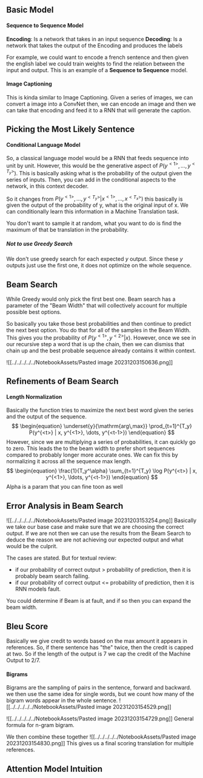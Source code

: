 
## Basic Model
#### Sequence to Sequence Model
**Encoding**: Is a network that takes in an input sequence
**Decoding**: Is a network that takes the output of the Encoding and produces the labels 

For example, we could want to encode a french sentence and then given the english label we could train weights to find the relation between the input and output. This is an example of a **Sequence to Sequence** model.

#### Image Captioning
This is kinda similar to Image Captioning. Given a series of images, we can convert a image into a ConvNet then, we can encode an image and then we can take that encoding and feed it to a RNN that will generate the caption.

## Picking the Most Likely Sentence
#### Conditional Language Model
So, a classical language model would be a RNN that feeds sequence into unit by unit. However, this would be the generative aspect of $P(y^{<1>},...,y^{<T_y>})$. This is basically asking what is the probability of the output given the series of inputs. Then, you can add in the conditional aspects to the network, in this context decoder. 

So it changes from $P(y^{<1>},...,y^{<T_y>}|x^{<1>},...,x^{<T_x>})$ this basically is given the output of the probability of y, what is the original input of x. We can conditionally learn this information in a Machine Translation task.

You don't want to sample it at random, what you want to do is find the maximum of that be translation in the probability.

##### Not to use Greedy Search
We don't use greedy search for each expected $y$ output. Since these $y$ outputs just use the first one, it does not optimize on the whole sequence.

## Beam Search
While Greedy would only pick the first best one. Beam search has a parameter of the "Beam Width" that will collectively account for multiple possible best options. 

So basically you take those best probabilities and then continue to predict the next best option. You do that for all of the samples in the Beam Width. This gives you the probability of $P(y^{<1>}, y^{<2>}|x)$. However, once we see in our recursive step a word that is up the chain, then we can dismiss that chain up and the best probable sequence already contains it within context.

![[../../../../../NotebookAssets/Pasted image 20231203150636.png]]

## Refinements of Beam Search
#### Length Normalization
Basically the function tries to maximize the next best word given the series and the output of the sequence.
$$
\begin{equation} \underset{y}{\mathrm{arg\,max}} \prod_{t=1}^{T_y} P(y^{<t>} | x, y^{<1>}, \dots, y^{<t-1>}) \end{equation}
$$
 However, since we are multiplying a series of probabilities, it can quickly go to zero. This leads the to the beam width to prefer short sequences compared to probably longer more accurate ones. We can fix this by normalizing it across all the sequence max length.
$$
\begin{equation}
\frac{1}{T_y^\alpha} \sum_{t=1}^{T_y} \log P(y^{<t>} | x, y^{<1>}, \ldots, y^{<t-1>})
\end{equation}
$$
Alpha is a param that you can fine toon as well

## Error Analysis in Beam Search
![[../../../../../NotebookAssets/Pasted image 20231203153254.png]]
Basically we take our base case and make sure that we are choosing the correct output. If we are not then we can use the results from the Beam Search to deduce the reason we are not achieving our expected output and what would be the culprit.

The cases are stated. But for textual review: 
* if our probability of correct output > probability of prediction, then it is probably beam search failing.
* if our probability of correct output <= probability of prediction, then it is RNN models fault.

You could determine if Beam is at fault, and if so then you can expand the beam width.

## Bleu Score
Basically we give credit to words based on the max amount it appears in references. So, if there sentence has "the" twice, then the credit is capped at two. So if the length of the output is 7 we cap the credit of the Machine Output to 2/7. 

#### Bigrams
Bigrams are the sampling of pairs in the sentence, forward and backward. we then use the same idea for single words, but we count how many of the bigram words appear in the whole sentence.
![[../../../../../NotebookAssets/Pasted image 20231203154529.png]]

![[../../../../../NotebookAssets/Pasted image 20231203154729.png]]
General formula for n-gram bigram.

We then combine these together
![[../../../../../NotebookAssets/Pasted image 20231203154830.png]]
This gives us a final scoring translation for multiple references.

## Attention Model Intuition
